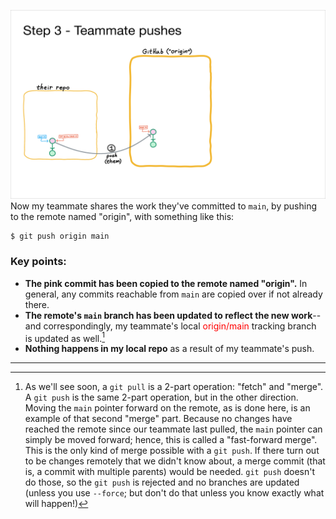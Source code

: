 ![](image2.png)
Now my teammate shares the work they've committed to `main`, by pushing to the remote named "origin", with something like this:
```
$ git push origin main
```
### Key points:
- **The pink commit has been copied to the remote named "origin".** In general, any commits reachable from `main` are copied over if not already there.
- **The remote's `main` branch has been updated to reflect the new work**--and correspondingly, my teammate's local <span class="hljs" style="color:red">origin/main</span> tracking branch is updated as well.[^ffwdmerge]
- **Nothing happens in my local repo** as a result of my teammate's push.
---
[^ffwdmerge]: As we'll see soon, a `git pull` is a 2-part operation: "fetch" and "merge".  A `git push` is the same 2-part operation, but in the other direction.  Moving the `main` pointer forward on the remote, as is done here,
is an example of that second "merge" part.  Because no changes have reached the remote since our teammate last pulled, the `main` pointer can simply be moved forward; hence, this is called a "fast-forward merge".
This is the only kind of merge possible with a `git push`.
If there turn out to be changes remotely that we didn't know about, a merge commit (that is, a commit with multiple parents) would be needed.  `git push` doesn't do those, so the `git push` is rejected and no branches are updated (unless you use `--force`; but don't do that unless you know exactly what will happen!)
